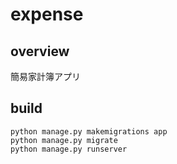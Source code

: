 # expense

## overview

簡易家計簿アプリ

## build

```
python manage.py makemigrations app
python manage.py migrate
python manage.py runserver
```
